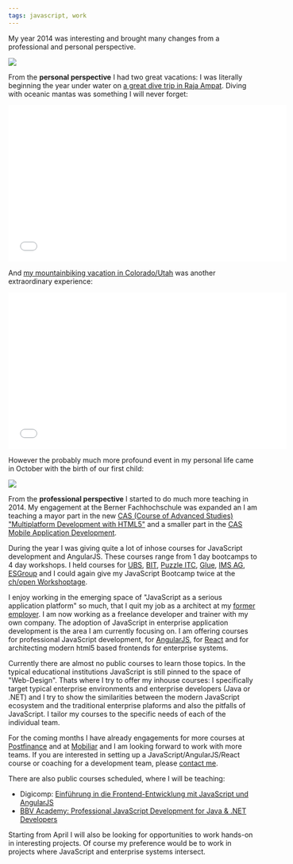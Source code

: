 ```yaml
---
tags: javascript, work
---
```


My year 2014 was interesting and brought many changes from a professional and personal perspective.

<img class="jb-main-img" src="https://lh4.googleusercontent.com/-sbD6HZLV72g/VKc3FlfG7gI/AAAAAAAACCk/mODZEKKVVUg/s600/Blog%2520-%252011.jpg" />

From the **personal perspective** I had two great vacations: I was literally beginning the year under water on [a great dive trip in Raja Ampat](https://www.flickr.com/photos/jbandi/sets/72157641628637623/). Diving with oceanic mantas was something I will never forget:

<iframe width="560" height="315" src="//www.youtube.com/embed/su1us8RBBu4" frameborder="0" allowfullscreen></iframe>

And [my mountainbiking vacation in Colorado/Utah](https://www.flickr.com/photos/jbandi/sets/72157645215658965/) was another extraordinary experience:

<iframe width="560" height="315" src="//www.youtube.com/embed/TlXlstxIHnc" frameborder="0" allowfullscreen></iframe>

However the probably much more profound event in my personal life came in October with the birth of our first child:

<img class="jb-main-img" src="https://lh3.googleusercontent.com/-KlRtCkShWPs/VKcvdtiZqMI/AAAAAAAACBk/g0rfT7P01JM/s501/P1060855.JPG" />

From the **professional perspective** I started to do much more teaching in 2014.
My engagement at the Berner Fachhochschule was expanded an I am teaching a mayor part in the new [CAS (Course of Advanced Studies) "Multiplatform Development with HTML5"](http://www.ti.bfh.ch/cas-html5) and a smaller part in the [CAS Mobile Application Development](http://www.ti.bfh.ch/en/weiterbildung/informatik_it/cas_angebot/cas_md).

During the year I was giving quite a lot of inhose courses for JavaScript development and AngularJS. These courses range from 1 day bootcamps to 4 day workshops. I held courses for [UBS](http://www.ubs.com/), [BIT](http://www.bit.admin.ch/), [Puzzle ITC](http://www.puzzle.ch/), [Glue](http://www.glue.ch/), [IMS AG](http://www.ims.ch/), [ESGroup](http://enterprisesoftwaregroup.com/#/) and I could again give my JavaScript Bootcamp twice at the [ch/open Workshoptage](http://www.ch-open.ch/wstage/workshop-tage/).

I enjoy working in the emerging space of "JavaScript as a serious application platform" so much, that I quit my job as a architect at my [former employer](http://www.cgm.com/ch/index.de.jsp). I am now working as a freelance developer and trainer with my own company.
The adoption of JavaScript in enterprise application development is the area I am currently focusing on. I am offering courses for professional JavaScript development, for [AngularJS](https://angularjs.org/), for [React](http://facebook.github.io/react/) and for architecting modern html5 based frontends for enterprise systems. 

Currently there are almost no public courses to learn those topics. In the typical educational institutions JavaScript is still pinned to the space of "Web-Design". Thats where I try to offer my inhouse courses: I specifically target typical enterprise environments and enterprise developers (Java or .NET) and I try to show the similarities between the modern JavaScript ecosystem and the traditional enterprise plaforms and also the pitfalls of JavaScript. I tailor my courses to the specific needs of each of the individual team. 

For the coming months I have already engagements for more courses at [Postfinance](https://www.postfinance.ch/) and at [Mobiliar](https://www.mobi.ch) and I am looking forward to work with more teams. If you are interested in setting up a JavaScript/AngularJS/React course or coaching for a development team, please [contact me](mailto:network@jonasbandi.net).

There are also public courses scheduled, where I will be teaching:

- Digicomp: [Einführung in die Frontend-Entwicklung mit JavaScript und AngularJS](https://www.digicomp.ch/de/weiterbildung/softwareentwicklung/web-und-mobile-app-entwicklung/webentwicklung/einfuehrung-in-die-frontend-entwicklung-mit-javascript-und-angularjs)
- [BBV Academy: Professional JavaScript Development for Java & .NET Developers](https://www.bbv.ch/de/bbv-academy)

Starting from April I will also be looking for opportunities to work hands-on in interesting projects. Of course my preference would be to work in projects where JavaScript and enterprise systems intersect.



